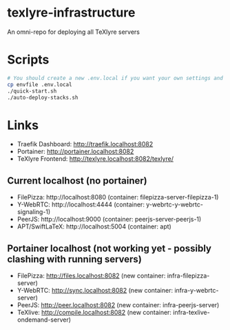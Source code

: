 # texlyre-infrastructure
An omni-repo for deploying all TeXlyre servers

# Scripts

```bash
# You should create a new .env.local if you want your own settings and edit them there ONLY
cp envfile .env.local
./quick-start.sh
./auto-deploy-stacks.sh
```

# Links

* Traefik Dashboard: http://traefik.localhost:8082
* Portainer: http://portainer.localhost:8082
* TeXlyre Frontend: http://texlyre.localhost:8082/texlyre/

## Current localhost (no portainer)
* FilePizza: http://localhost:8080 (container: filepizza-server-filepizza-1)
* Y-WebRTC: http://localhost:4444 (container: y-webrtc-y-webrtc-signaling-1)
* PeerJS: http://localhost:9000 (container: peerjs-server-peerjs-1)
* APT/SwiftLaTeX: http://localhost:5004 (container: apt)

## Portainer localhost (not working yet - possibly clashing with running servers)
* FilePizza: http://files.localhost:8082 (new container: infra-filepizza-server)
* Y-WebRTC: http://sync.localhost:8082 (new container: infra-y-webrtc-server)
* PeerJS: http://peer.localhost:8082 (new container: infra-peerjs-server)
* TeXlive: http://compile.localhost:8082 (new container: infra-texlive-ondemand-server)